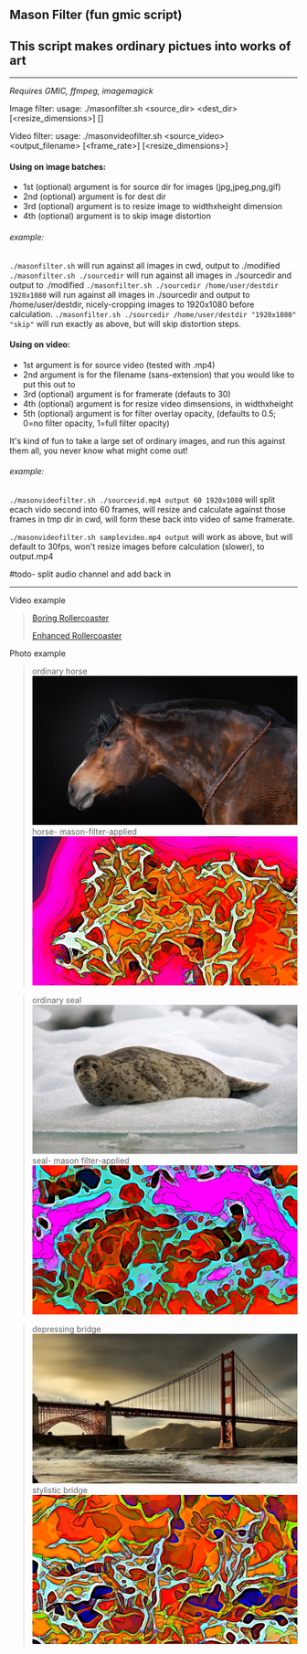 ## Mason Filter (fun gmic script)
## This script makes ordinary pictues into works of art

----

*Requires GMIC, ffmpeg, imagemagick*

Image filter:
usage: ./masonfilter.sh <source_dir> <dest_dir> [<resize_dimensions>] [<skip distort="0">]

Video filter:
usage: ./masonvideofilter.sh <source_video> <output_filename> [<frame_rate>] [<resize_dimensions>]

#### Using on image batches:
- 1st (optional) argument is for source dir for images (jpg,jpeg,png,gif)
- 2nd (optional) argument is for dest dir
- 3rd (optional) argument is to resize image to widthxheight dimension
- 4th (optional) argument is to skip image distortion

###### example: 
`./masonfilter.sh` will run against all images in cwd, output to ./modified
`./masonfilter.sh ./sourcedir` will run against all images in ./sourcedir and output to ./modified 
`./masonfilter.sh ./sourcedir /home/user/destdir 1920x1080` will run against all images in ./sourcedir and output to /home/user/destdir, nicely-cropping images to 1920x1080 before calculation.
`./masonfilter.sh ./sourcedir /home/user/destdir "1920x1080" "skip"` will run exactly as above, but will skip distortion steps.


#### Using on video:
- 1st argument is for source video (tested with .mp4)
- 2nd argument is for the filename (sans-extension) that you would like to put this out to
- 3rd (optional) argument is for framerate (defauts to 30)
- 4th (optional) argument is for resize video dimsensions, in widthxheight
- 5th (optional) argument is for filter overlay opacity, (defaults to 0.5; 0=no filter opacity, 1=full filter opacity)
  
It's kind of fun to take a large set of ordinary images, and run this against them all, you never know what might come out!

###### example: 
`./masonvideofilter.sh ./sourcevid.mp4 output 60 1920x1080` will split ecach vido second into 60 frames, will resize and calculate against those frames in tmp dir in cwd, will form these back  into video of same framerate.

`./masonvideofilter.sh samplevideo.mp4 output` will work as above, but will default to 30fps, won't resize images before calculation (slower), to output.mp4

#todo- split audio channel and add back in

----
Video example

>[Boring Rollercoaster](https://www.pexels.com/video/a-bullet-train-traveling-fast-above-the-rail-tracks-3273637/)
>
>[Enhanced Rollercoaster](https://www.youtube.com/watch?v=GPbckBroXQg)

Photo example

>ordinary horse
>![ordinary horse](./examples/00001.jpg)
>horse- mason-filter-applied
>![horse- mason-filter-applied](examples/mason00001.jpg)

>ordinary seal
>![ordinary seal](examples/00002.jpg)
>seal- mason filter-applied
>![seal- mason filter-applied](examples/mason00002.jpg)

>depressing bridge
>![depressing bridge](examples/00003.jpg)
>stylistic bridge
>![stylistic bridge](examples/mason00003.jpg)